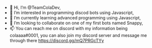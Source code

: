 - 👋 Hi, I’m @TeamColaDev,
- 👀 I’m interested in programming discod bots using Javascript,
- 🌱 I’m currently learning advanced programming using Javascript,
- 💞️ I’m looking to collaborate on one of my first bots named Snappy,
- 📫 You can reach me on discord with my information being colaaaa#0001, you can also join my discord server and message me through there https://discord.gg/mQ7PRGcTYy

<!---
TeamColaDev/TeamColaDev is a ✨ special ✨ repository because its `README.md` (this file) appears on your GitHub profile.
You can click the Preview link to take a look at your changes.
--->
